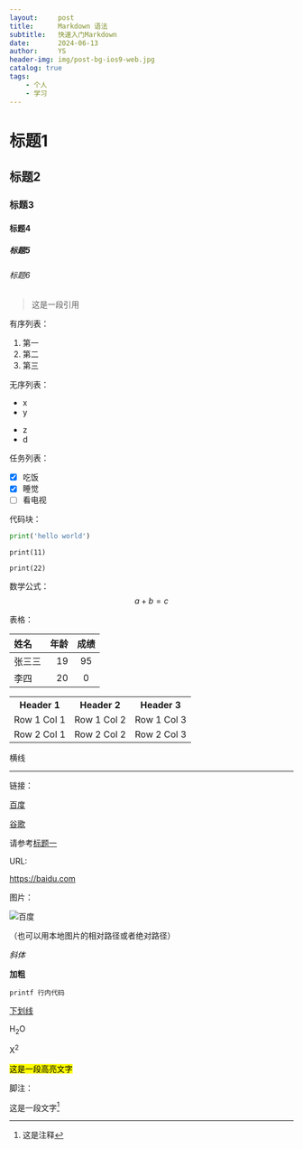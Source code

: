 ```yaml
---
layout:     post
title:      Markdown 语法
subtitle:   快速入门Markdown
date:       2024-06-13
author:     YS
header-img: img/post-bg-ios9-web.jpg
catalog: true
tags:
    - 个人
    - 学习
---
```



# 标题1
## 标题2
### 标题3
#### 标题4
##### 标题5
###### 标题6

> 这是一段引用

有序列表：
1. 第一
2. 第二
3. 第三

无序列表：
- x
- y
* z
* d

任务列表：
- [x] 吃饭
- [x] 睡觉
- [ ] 看电视

代码块：
```python
print('hello world')
```

```
print(11)

print(22)
```

数学公式：
$$ a+b=c $$

表格：

| 姓名 | 年龄 | 成绩 |
|:---|---:|:---:|
|张三三|19|95|
|李四|20|0|

<table>
  <tr>
    <th>Header 1</th>
    <th>Header 2</th>
    <th>Header 3</th>
  </tr>
  <tr>
    <td>Row 1 Col 1</td>
    <td>Row 1 Col 2</td>
    <td>Row 1 Col 3</td>
  </tr>
  <tr>
    <td>Row 2 Col 1</td>
    <td>Row 2 Col 2</td>
    <td>Row 2 Col 3</td>
  </tr>
</table>


横线

---

链接：

[百度](https://www.baidu.com "一个搜索引擎")

[谷歌][id]

[id]:google.com "一个搜索引擎"

请参考[标题一](#标题1)

URL:

https://baidu.com


图片：

![百度](https://ss1.baidu.com/6ONXsjip0QIZ8tyhnq/it/u=423474926,1801248814&fm=179&app=35&f=PNG?w=518&h=136&s=ADFEEB16D210A1925C7BF2EA0300E03E)

（也可以用本地图片的相对路径或者绝对路径）

*斜体*

**加粗**

`printf 行内代码`

<u>下划线</u>

H<sub>2</sub>O

X<sup>2</sup>

<mark>这是一段高亮文字</mark>

脚注：

这是一段文字[^1]

[^1]:这是注释
